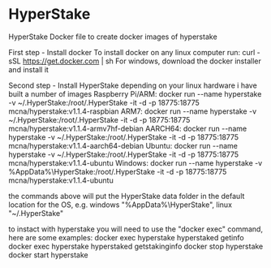 # HyperStake
HyperStake Docker file to create docker images of hyperstake



First step - Install docker
To install docker on any linux computer run: curl -sSL https://get.docker.com | sh
For windows, download the docker installer and install it

Second step - Install HyperStake
depending on your linux hardware i have built a number of images
Raspberry Pi/ARM: docker run --name hyperstake -v ~/.HyperStake:/root/.HyperStake  -it -d -p 18775:18775 mcna/hyperstake:v1.1.4-raspbian
ARM7: docker run --name hyperstake -v ~/.HyperStake:/root/.HyperStake  -it -d -p 18775:18775 mcna/hyperstake:v1.1.4-armv7hf-debian
AARCH64: docker run --name hyperstake -v ~/.HyperStake:/root/.HyperStake  -it -d -p 18775:18775 mcna/hyperstake:v1.1.4-aarch64-debian
Ubuntu: docker run --name hyperstake -v ~/.HyperStake:/root/.HyperStake  -it -d -p 18775:18775 mcna/hyperstake:v1.1.4-ubuntu
Windows: docker run --name hyperstake -v %AppData%\HyperStake:/root/.HyperStake  -it -d -p 18775:18775 mcna/hyperstake:v1.1.4-ubuntu


the commands above will put the HyperStake data folder in the default location for the OS, e.g. windows "%AppData%\HyperStake", linux "~/.HyperStake"


to instact with hyperstake you will need to use the "docker exec" command, here are some examples:
docker exec hyperstake hyperstaked getinfo
docker exec hyperstake hyperstaked getstakinginfo
docker stop hyperstake
docker start hyperstake

